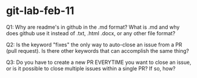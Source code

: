 # git-lab-feb-11

Q1: Why are readme's in github in the .md format? What is .md and why does github
    use it instead of .txt, .html .docx, or any other file format?
    
Q2: Is the keyword "fixes" the only way to auto-close an issue from a PR 
    (pull request). Is there other keywords that can accomplish the same thing?
    
Q3: Do you have to create a new PR EVERYTIME you want to close an issue,
    or is it possible to close multiple issues within a single PR? If so, 
    how?
